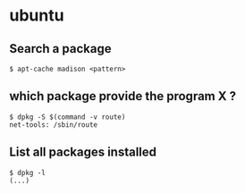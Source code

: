 # ubuntu

## Search a package

```console
$ apt-cache madison <pattern>
```

## which package provide the program X ?

```console
$ dpkg -S $(command -v route)
net-tools: /sbin/route
```

## List all packages installed

```console
$ dpkg -l
(...)
```
